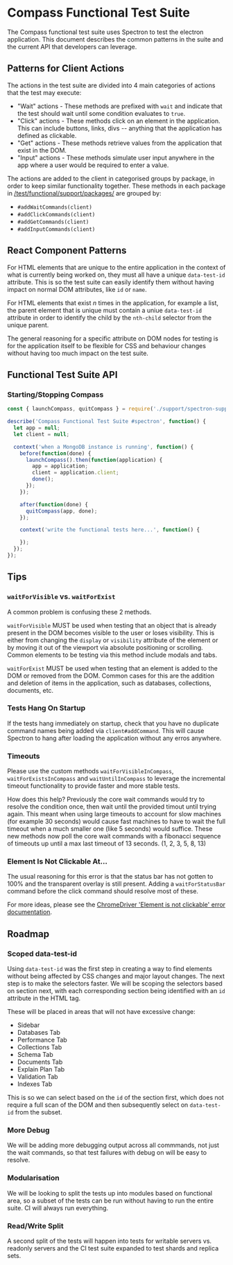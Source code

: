 # Compass Functional Test Suite

The Compass functional test suite uses Spectron to test the electron
application. This document describes the common patterns in the suite and
the current API that developers can leverage.

## Patterns for Client Actions

The actions in the test suite are divided into 4 main categories of
actions that the test may execute:

- "Wait" actions - These methods are prefixed with `wait` and indicate that
    the test should wait until some condition evaluates to `true`.
- "Click" actions - These methods click on an element in the application.
    This can include buttons, links, divs -- anything that the application
    has defined as clickable.
- "Get" actions - These methods retrieve values from the application that
    exist in the DOM.
- "Input" actions - These methods simulate user input anywhere in the app
    where a user would be required to enter a value.

The actions are added to the client in categorised groups by package, 
in order to keep similar functionality together. These methods in each 
package in [/test/functional/support/packages/](support/packages/) 
are grouped by:

- `#addWaitCommands(client)`
- `#addClickCommands(client)`
- `#addGetCommands(client)`
- `#addInputCommands(client)`

## React Component Patterns

For HTML elements that are unique to the entire application in the context
of what is currently being worked on, they must all have a unique `data-test-id`
attribute. This is so the test suite can easily identify them without having
impact on normal DOM attributes, like `id` or `name`.

For HTML elements that exist *n* times in the application, for example a list,
the parent element that is unique must contain a uniue `data-test-id` attribute
in order to identify the child by the `nth-child` selector from the unique parent.

The general reasoning for a specific attribute on DOM nodes for testing is for
the application itself to be flexible for CSS and behaviour changes without
having too much impact on the test suite.

## Functional Test Suite API

### Starting/Stopping Compass

```javascript
const { launchCompass, quitCompass } = require('./support/spectron-support');

describe('Compass Functional Test Suite #spectron', function() {
  let app = null;
  let client = null;

  context('when a MongoDB instance is running', function() {
    before(function(done) {
      launchCompass().then(function(application) {
        app = application;
        client = application.client;
        done();
      });
    });

    after(function(done) {
      quitCompass(app, done);
    });

    context('write the functional tests here...', function() {

    });
  });
});
```


## Tips

### `waitForVisible` vs. `waitForExist`

A common problem is confusing these 2 methods.

`waitForVisible` MUST be used when testing that an object that is already present
in the DOM becomes visible to the user or loses visibility. This is either from
changing the `display` or `visibility` attribute of the element or by moving it
out of the viewport via absolute positioning or scrolling. Common elements to
be testing via this method include modals and tabs.

`waitForExist` MUST be used when testing that an element is added to the DOM or
removed from the DOM. Common cases for this are the addition and deletion of
items in the application, such as databases, collections, documents, etc.

### Tests Hang On Startup

If the tests hang immediately on startup, check that you have no duplicate command
names being added via `client#addCommand`. This will cause Spectron to hang after
loading the application without any erros anywhere.

### Timeouts

Please use the custom methods `waitForVisibleInCompass`, `waitForExistsInCompass`
and `waitUntilInCompass` to leverage the incremental timeout functionality to
provide faster and more stable tests.

How does this help? Previously the core wait commands would try to resolve the
condition once, then wait until the provided timout until trying again. This
meant when using large timeouts to account for slow machines (for example 30
seconds) would cause fast machines to have to wait the full timeout when a much
smaller one (like 5 seconds) would suffice. These new methods now poll the core
wait commands with a fibonacci sequence of timeouts up until a max last timeout
of 13 seconds. (1, 2, 3, 5, 8, 13)


### Element Is Not Clickable At...

The usual reasoning for this error is that the status bar has not gotten to 100%
and the transparent overlay is still present. Adding a `waitForStatusBar` command
before the click command should resolve most of these.

For more ideas, please see the [ChromeDriver 'Element is not clickable' error documentation](https://sites.google.com/a/chromium.org/chromedriver/help/clicking-issues).

## Roadmap

### Scoped data-test-id

Using `data-test-id` was the first step in creating a way to find elements without
being affected by CSS changes and major layout changes. The next step is to make
the selectors faster. We will be scoping the selectors based on section next, with
each corresponding section being identified with an `id` attribute in the HTML tag.

These will be placed in areas that will not have excessive change:

- Sidebar
- Databases Tab
- Performance Tab
- Collections Tab
- Schema Tab
- Documents Tab
- Explain Plan Tab
- Validation Tab
- Indexes Tab

This is so we can select based on the `id` of the section first, which does not require
a full scan of the DOM and then subsequently select on `data-test-id` from the subset.

### More Debug

We will be adding more debugging output across all commmands, not just the wait commands,
so that test failures with debug on will be easy to resolve.

### Modularisation

We will be looking to split the tests up into modules based on functional area, so a subset
of the tests can be run without having to run the entire suite. CI will always run everything.

### Read/Write Split

A second split of the tests will happen into tests for writable servers vs. readonly servers
and the CI test suite expanded to test shards and replica sets.
